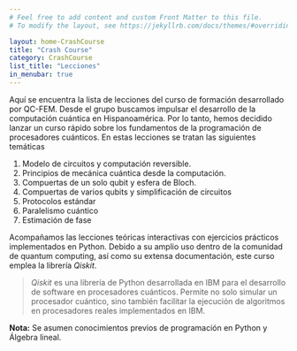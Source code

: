```yaml
---
# Feel free to add content and custom Front Matter to this file.
# To modify the layout, see https://jekyllrb.com/docs/themes/#overriding-theme-defaults

layout: home-CrashCourse
title: "Crash Course"
category: CrashCourse
list_title: "Lecciones"
in_menubar: true
---
```


Aquí se encuentra la lista de lecciones del curso de formación desarrollado por QC-FEM. Desde el grupo buscamos impulsar el desarrollo de la computación cuántica en Hispanoamérica. Por lo tanto, hemos decidido lanzar un curso rápido sobre los fundamentos de la programación de procesadores cuánticos. En estas lecciones se tratan las siguientes temáticas

1. Modelo de circuitos y computación reversible.
1. Principios de mecánica cuántica desde la computación.
1. Compuertas de un solo qubit y esfera de Bloch.
1. Compuertas de varios qubits y simplificación de circuitos
1. Protocolos estándar
1. Paralelismo cuántico
1. Estimación de fase

Acompañamos las lecciones teóricas interactivas con ejercicios prácticos implementados en Python. Debido a su amplio uso dentro de la comunidad de quantum computing, así como su extensa documentación, este curso emplea la librería *Qiskit*.

> *Qiskit* es una librería de Python desarrollada en IBM para el desarrollo de software en procesadores cuánticos. Permite no solo simular un procesador cuántico, sino también facilitar la ejecución de algoritmos en procesadores reales implementados en IBM.

**Nota:** Se asumen conocimientos previos de programación en Python y Álgebra lineal.
